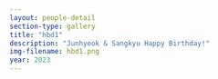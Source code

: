 ```yaml
---
layout: people-detail
section-type: gallery
title: "hbd1"
description: "Junhyeok & Sangkyu Happy Birthday!"
img-filename: hbd1.png
year: 2023
---
```


